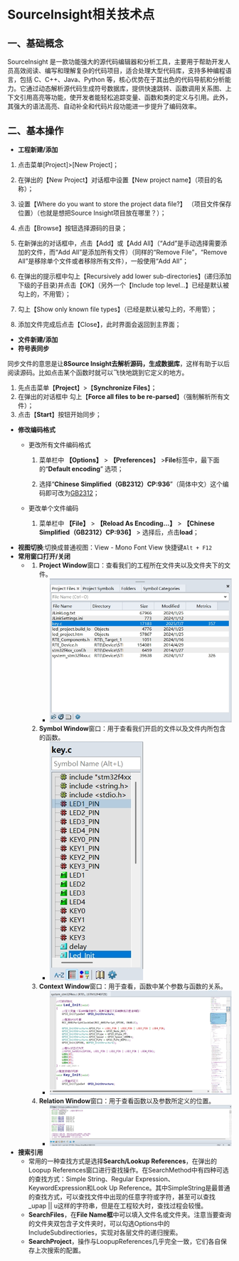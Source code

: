 # SourceInsight相关技术点

## 一、基础概念

SourceInsight 是一款功能强大的源代码编辑器和分析工具，主要用于帮助开发人员高效阅读、编写和理解复杂的代码项目，适合处理大型代码库，支持多种编程语言，包括 C、C++、Java、Python 等，核心优势在于其出色的代码导航和分析能力。它通过动态解析源代码生成符号数据库，提供快速跳转、函数调用关系图、上下文引用高亮等功能，使开发者能轻松追踪变量、函数和类的定义与引用。此外，其强大的语法高亮、自动补全和代码片段功能进一步提升了编码效率。

## 二、基本操作

- **工程新建/添加**

1. 点击菜单[Project]>[New Project]；

2. 在弹出的【New Project】对话框中设置【New project name】（项目的名称）；

3. 设置【Where do you want to store the project data file?】 （项目文件保存位置）（也就是想把Source Insight项目放在哪里？）；

4. 点击【Browse】按钮选择源码的目录；
5. 在新弹出的对话框中，点击【Add】或【Add All】（“Add”是手动选择需要添加的文件，而“Add All”是添加所有文件）（同样的“Remove File”，“Remove All”是移除单个文件或者移除所有文件），一般使用“Add All”；
6. 在弹出的提示框中勾上【Recursively add lower sub-directories】(递归添加下级的子目录)并点击【OK】（另外一个【Include top level…】已经是默认被勾上的，不用管）；
7. 勾上【Show only known file types】（已经是默认被勾上的，不用管）；
8. 添加文件完成后点击【Close】，此时界面会返回到主界面；

- **文件新建/添加**
- **符号表同步**

同步文件的意思是让**8Source Insight去解析源码，生成数据库**，这样有助于以后阅读源码。比如点击某个函数时就可以飞快地跳到它定义的地方。

1. 先点击菜单【**Project**】>【**Synchronize Files**】；
2. 在弹出的对话框中 勾上【**Force all files to be re-parsed**】（强制解析所有文件）；
3. 点击【**Start**】按钮开始同步；

* **修改编码格式**

  * 更改所有文件编码格式

    1. 菜单栏中 **【Options】** > **【Preferences**】 >**File**标签中，最下面的“**Default encod­ing**” 选项；

    2. 选择“**Chinese Simplified（GB2312）CP:936**”（简体中文）这个编码即可改为[GB2312](https://so.csdn.net/so/search?q=GB2312&spm=1001.2101.3001.7020)；

  * 更改单个文件编码

    1. 菜单栏中 **【File】** > **【Reload As Encoding…】** > **【Chinese Simplified（GB2312）CP:936】** > 选择后，点击**load**；

- **视图切换**:切换成普通视图：View - Mono Font View 快捷键`Alt + F12` 
- **常用窗口打开/关闭**
  - 1. **Project Window**窗口：查看我们的工程所在文件夹以及文件夹下的文件。
       * ![](./SourceInsight.assets/project%E7%AA%97%E5%8F%A3.png)
    2. **Symbol Window**窗口：用于查看我们开启的文件以及文件内所包含的函数。
       * ![](./SourceInsight.assets/symbol%E7%AA%97%E5%8F%A3.png)
    3. **Context Window**窗口：用于查看，函数中某个参数与函数的关系。
       * ![](./SourceInsight.assets/contxt%E7%AA%97%E5%8F%A3.png)
    4. **Relation Window**窗口：用于查看函数以及参数所定义的位置。
       * ![](./SourceInsight.assets/relation%E7%AA%97%E5%8F%A3.png)
- **搜索引用**
  - 常用的一种查找方式是选择**Search/Lookup References**，在弹出的Loopup References窗口进行查找操作。在SearchMethod中有四种可选的查找方式：Simple String、Regular Expression、 KeywordExpression和Look Up Reference。其中SimpleString是最普通的查找方式，可以查找文件中出现的任意字符或字符，甚至可以查找 _upap || u这样的字符串，但是在工程较大时，查找过程会较慢。
  - **SearchFiles**，在**File Name框**中可以填入文件名或文件夹。注意当要查询的文件夹双包含子文件夹时，可以勾选Options中的IncludeSubdirectiories，实现对各层文件的递归搜索。
  - **SearchProject**，操作与LoopupReferences几乎完全一致，它们各自保存上次搜索的配置。
